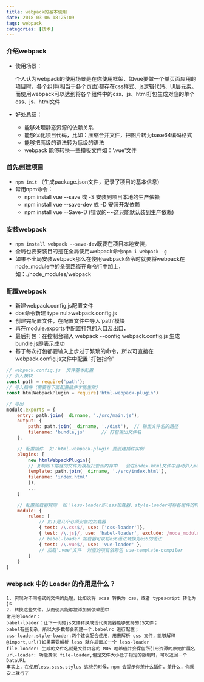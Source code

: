 ```yaml
---
title: webpack的基本使用
date: 2018-03-06 18:25:09
tags: webpack
categories: [技术]
---
```


### 介绍webpack

- 使用场景：

  个人认为webpack的使用场景是在你使用框架，如vue要做一个单页面应用的项目时，各个组件(相当于各个页面)都存在css样式、js逻辑代码、UI层元素。而使用webpack可以达到将各个组件中的css、js、html打包生成对应的单个css、js、html文件

- 好处总结：

  - 能够处理静态资源的依赖关系
  - 能够优化项目代码，比如：压缩合并文件，把图片转为base64编码格式
  - 能够把高级的语法转为低级的语法
  - webpack 能够转换一些模板文件如：'.vue'文件

### 首先创建项目

-  `npm init` （生成package.json文件，记录了项目的基本信息）
-  常用npm命令：
   - npm install vue --save 或 -S		安装到项目本地的生产依赖
   - npm install vue --save-dev 或 -D         安装开发依赖
   - npm install vue --Save-D                       (错误的~~这只能默认装到生产依赖)

### 安装webpack

-  `npm install webpack --save-dev`既要在项目本地安装，
-  全局也要安装目的是在全局使用webpack命令`npm i webpack -g`
-  如果不全局安装webpack那么在使用webpack命令时就要将webpack在node_module中的全部路径在命令行中加上，如：./node_modules/webpack

### 配置webpack

- 新建webpack.config.js配置文件      
- dos命令新建  type nul>webpack.config.js
- 创建完配置文件，在配置文件中导入‘path’模块 
- 再在module.exports中配置打包的入口及出口，
- 最后打包：在控制台输入 webpack  --config  webpack.config.js   生成bundle.js即表示成功
- 基于每次打包都要输入上步过于繁琐的命令，所以可直接在webpack.config.js文件中配置 '打包指令'

```javascript
// webpack.config.js  文件基本配置
// 引入模块
const path = require('path');
// 导入插件（需要在下面配置插件才能生效）
const htmlWebpackPlugin = require('html-webpack-plugin')

// 导出
module.exports = {
    entry: path.join(__dirname, './src/main.js'),
    output: {
        path: path.join(__dirname, './dist'),  // 输出文件名的路径
        filename: 'bundle,js'      // 打包输出文件名
    },

    // 配置插件  如：html-webpack-plugin 要创建插件实例
    plugins: [
        new htmlWebpackPlugin({
        // 复制如下路径的文件为模板托管到内存中   会在index.html文件中自动引入main.js
        template: path.join(__dirname, './src/index.html'),
        filename: 'index.html'
        }),
        ...
    ]

    // 配置加载器规则  如：less-loader即less加载器、style-loader可将各组件的样式加载到页面上
    module: {
        rules: [
            // 如下是几个必须安装的加载器
            { test: /\.css$/, use: ['css-loader']},
            { test: /\.js$/, use: 'babel-loader', exclude: /node_modules/ },
            // babel-loader 加载器可以将es6语法转换为es5的语法
            { test: /\.vue$/, use: 'vue-loader' },
            // 加载'.vue'文件  对应的项目依赖包 vue-template-compiler
        ]
    }
}
```

### webpack 中的 Loader 的作用是什么？

```
1. 实现对不同格式的文件的处理，比如说将 scss 转换为 css，或者 typescript 转化为 js
2. 转换这些文件，从而使其能够被添加到依赖图中
常用的loader：
babel-loader：让下一代的js文件转换成现代浏览器能够支持的JS文件；
babel有些复杂，所以大多数都会新建一个.babelrc 进行配置；
css-loader,style-loader:两个建议配合使用，用来解析 css 文件，能够解释@import,url()如果需要解析 less 就在后面加一个 less-loader
file-loader: 生成的文件名就是文件内容的 MD5 哈希值并会保留所引用资源的原始扩展名
url-loader: 功能类似 file-loader,但是文件大小低于指定的限制时，可以返回一个 DataURL 
事实上，在使用less,scss,stylus 这些的时候，npm 会提示你差什么插件，差什么，你就安上就行了
```

